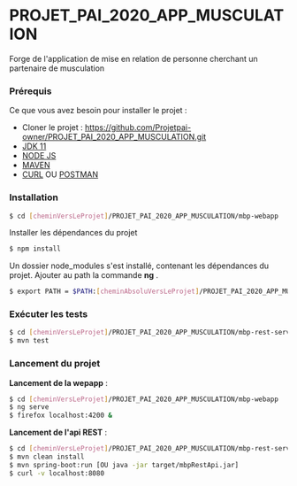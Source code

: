# PROJET_PAI_2020_APP_MUSCULATION
Forge de l'application de mise en relation de personne cherchant un partenaire de musculation



### Prérequis

Ce que vous avez besoin pour installer le projet :

* Cloner le projet :  https://github.com/Projetpai-owner/PROJET_PAI_2020_APP_MUSCULATION.git
* [JDK 11](https://www.oracle.com/java/technologies/javase-jdk11-downloads.html)
* [NODE JS](https://nodejs.org/dist/v12.16.1/) 
* [MAVEN](https://maven.apache.org/)
* [CURL](https://curl.haxx.se/) OU [POSTMAN](https://www.postman.com/)

### Installation
``` sh
$ cd [cheminVersLeProjet]/PROJET_PAI_2020_APP_MUSCULATION/mbp-webapp
```

Installer les dépendances du projet
``` sh
$ npm install
```

Un dossier node_modules s'est installé, contenant les dépendances du projet.
Ajouter au path la commande **ng** .

``` sh
$ export PATH = $PATH:[cheminAbsoluVersLeProjet]/PROJET_PAI_2020_APP_MUSCULATION/mbp-webapp/node_modules/@angular/cli/bin/ng
```

### Exécuter les tests

``` sh
$ cd [cheminVersLeProjet]/PROJET_PAI_2020_APP_MUSCULATION/mbp-rest-service
$ mvn test
```
### Lancement du projet

**Lancement de la wepapp** : 
```sh
$ cd [cheminVersLeProjet]/PROJET_PAI_2020_APP_MUSCULATION/mbp-webapp
$ ng serve
$ firefox localhost:4200 &
```

**Lancement de l'api REST** : 
```sh
$ cd [cheminVersLeProjet]/PROJET_PAI_2020_APP_MUSCULATION/mbp-rest-service
$ mvn clean install
$ mvn spring-boot:run [OU java -jar target/mbpRestApi.jar]
$ curl -v localhost:8080
```



